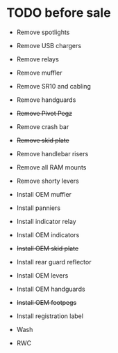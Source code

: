 # TODO before sale

* Remove spotlights

* Remove USB chargers

* Remove relays

* Remove muffler

* Remove SR10 and cabling

* Remove handguards

* ~~Remove Pivot Pegz~~

* Remove crash bar

* ~~Remove skid plate~~

* Remove handlebar risers

* Remove all RAM mounts

* Remove shorty levers

* Install OEM muffler

* Install panniers

* Install indicator relay

* Install OEM indicators

* ~~Install OEM skid plate~~

* Install rear guard reflector

* Install OEM levers

* Install OEM handguards

* ~~Install OEM footpegs~~

* Install registration label

* Wash

* RWC

